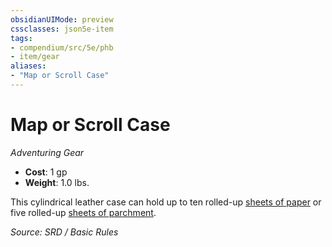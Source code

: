 ```yaml
---
obsidianUIMode: preview
cssclasses: json5e-item
tags:
- compendium/src/5e/phb
- item/gear
aliases: 
- "Map or Scroll Case"
---
```

# Map or Scroll Case
*Adventuring Gear*  

- **Cost**: 1 gp
- **Weight**: 1.0 lbs.

This cylindrical leather case can hold up to ten rolled-up [sheets of paper](compendium/items/paper-one-sheet.md) or five rolled-up [sheets of parchment](compendium/items/parchment-one-sheet.md).

*Source: SRD / Basic Rules*